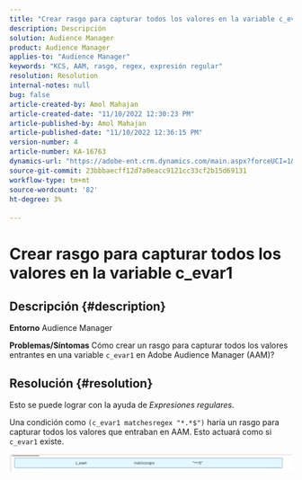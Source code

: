 ```yaml
---
title: "Crear rasgo para capturar todos los valores en la variable c_evar1"
description: Descripción
solution: Audience Manager
product: Audience Manager
applies-to: "Audience Manager"
keywords: "KCS, AAM, rasgo, regex, expresión regular"
resolution: Resolution
internal-notes: null
bug: false
article-created-by: Amol Mahajan
article-created-date: "11/10/2022 12:30:23 PM"
article-published-by: Amol Mahajan
article-published-date: "11/10/2022 12:36:15 PM"
version-number: 4
article-number: KA-16763
dynamics-url: "https://adobe-ent.crm.dynamics.com/main.aspx?forceUCI=1&pagetype=entityrecord&etn=knowledgearticle&id=afe65171-f360-ed11-9561-6045bd006268"
source-git-commit: 23bbbaecff12d7a0eacc9121cc33cf2b15d69131
workflow-type: tm+mt
source-wordcount: '82'
ht-degree: 3%

---
```


# Crear rasgo para capturar todos los valores en la variable c_evar1

## Descripción {#description}

<b>Entorno</b>
Audience Manager


<b>Problemas/Síntomas</b>
Cómo crear un rasgo para capturar todos los valores entrantes en una variable `c_evar1` en Adobe Audience Manager (AAM)?


## Resolución {#resolution}


Esto se puede lograr con la ayuda de *Expresiones regulares.*

Una condición como `(c_evar1 matchesregex "*.*$")` haría un rasgo para capturar todos los valores que entraban en AAM. Esto actuará como si `c_evar1` existe.



![](assets/1b1452cb-a86b-eb11-a812-00224803aaf7.png)
